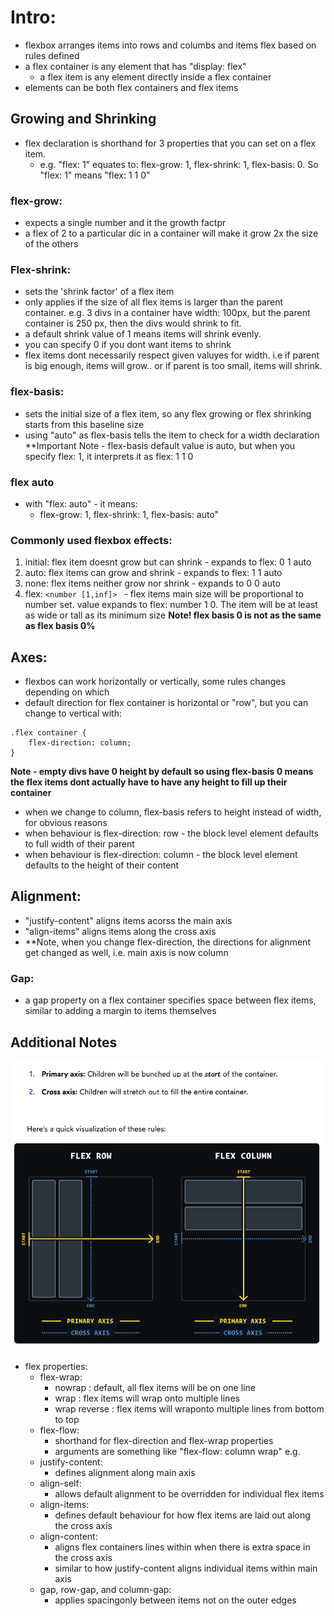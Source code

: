 # Intro:
- flexbox arranges items into rows and columbs and items flex based on rules defined
- a flex container is any element that has "display: flex"
    - a flex item is any element directly inside a flex container
- elements can be both flex containers and flex items

##  Growing and Shrinking

- flex declaration is shorthand for 3 properties that you can set on a flex item.   
    - e.g. "flex: 1" equates to: flex-grow: 1, flex-shrink: 1, flex-basis: 0. So "flex: 1" means "flex: 1 1 0"

### flex-grow:
- expects a single number and it the growth factpr
- a flex of 2 to a particular dic in a container will make it grow 2x the size of the others

### Flex-shrink:
- sets the 'shrink factor' of a flex item
- only applies if the size of all flex items is larger than the parent container. e.g. 3 divs in a container have width: 100px, but the parent container is 250 px, then the divs would shrink to fit.
- a default shrink value of 1 means items will shrink evenly.
- you can specify 0 if you dont want items to shrink
- flex items dont necessarily respect given valuyes for width. i.e if parent is big enough, items will grow.. or if parent is too small, items will shrink.

### flex-basis:
- sets the initial size of a flex item, so any flex growing or flex shrinking starts from this baseline size
- using "auto" as flex-basis tells the item to check for a width declaration
**Important Note - flex-basis default value is auto, but when you specify flex: 1, it interprets it as flex: 1 1 0

### flex auto
- with "flex: auto" - it means:
    - flex-grow: 1, flex-shrink: 1, flex-basis: auto"

### Commonly used flexbox effects:
1) initial: flex item doesnt grow but can shrink - expands to flex: 0 1 auto
2) auto: flex items can grow and shrink - expands to flex: 1 1 auto
3) none: flex items neither grow nor shrink - expands to 0 0 auto
4) flex: ```<number [1,inf]> ``` - flex items main size will be proportional to number set. value expands to flex: number 1 0. The item will be at least as wide or tall as its minimum size
**Note! flex basis 0 is not as the same as flex basis 0%**


## Axes:
- flexbos can work horizontally or vertically, some rules changes depending on which
- default direction for flex container is horizontal or "row", but you can change to vertical with:
``` 
.flex container {
    flex-direction: column;
}
```
**Note - empty divs have 0 height by default so using flex-basis 0 means the flex items dont actually have to have any height to fill up their container**

- when we change to column, flex-basis refers to height instead of width, for obvious reasons
- when behaviour is flex-direction: row - the block level element defaults to full width of their parent
- when behaviour is flex-direction: column - the block level element defaults to the height of their content

## Alignment:
- "justify-content" aligns items acorss the main axis
- "align-items" aligns items along the cross axis
- **Note, when you change flex-direction, the directions for alignment get changed as well, i.e. main axis is now column


### Gap:
- a gap property on a flex container specifies space between flex items, similar to adding a margin to items themselves

## Additional Notes

![img](/flexbox-rows-columns.png)


- flex properties:
    - flex-wrap:
        - nowrap : default, all flex items will be on one line
        - wrap : flex items will wrap onto multiple lines
        - wrap reverse : flex items will wraponto multiple lines from bottom to top
    - flex-flow:
        - shorthand for flex-direction and flex-wrap properties
        - arguments are something like "flex-flow: column wrap" e.g.
    - justify-content:
        - defines alignment along main axis
    - align-self:
        - allows default alignment to be overridden for individual flex items
    - align-items:
        - defines default behaviour for how flex items are laid out along the cross axis
    - align-content:
        - aligns flex containers lines within when there is extra space in the cross axis
        - similar to how justify-content aligns individual items within main axis
    - gap, row-gap, and column-gap:
        - applies spacingonly between items not on the outer edges